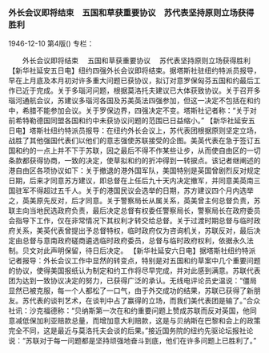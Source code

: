 ### 外长会议即将结束　五国和草获重要协议　苏代表坚持原则立场获得胜利

1946-12-10
第4版()
专栏：

　　外长会议即将结束
  　五国和草获重要协议
  　苏代表坚持原则立场获得胜利
    【新华社延安五日电】纽约四强外长会议即将结束。据塔斯社驻纽约特派员报导，早在上月底及本月初对许多重大问题已获协议，拟订对意罗保匈芬五国和约最后工作已近于完成。关于多瑙河问题，根据莫洛托夫建议已大体获致协议。关于召开多瑙河通航会议，苏建议多瑙河各国及苏美英法四强参加，但这一决定不包括在和约中，希腊不能参加会议。关于罗保边界，四强决定不变。塔斯社记者称：“关于对前希特勒德国同盟各国和约中未获协议问题的范围已日益缩小。”
    【新华社延安五日电】塔斯社纽约特派员报导：在纽约外长会议上，苏代表团根据原则坚定立场，战胜了其他强国代表们以他们的意志强使苏联接受的企图。美英代表在急于签订五国和约的一点上并不下于苏联，因之最后不得不作某些让步，从而使自由区的一切条款都获得协商，一致的决定，使草拟和约的折冲得到一转捩点。该记者继阐述的港自由区各项协议如下：关于撤退的港外国军队，美国特别是英国曾剧烈反对规定日期，后来才同意苏方建议，即总督在上任后九十天内决定撤军，并同意美英南三国驻军不得超过五千人。关于的港国民议会选举的日期，苏方建议四个月内选举之，英美原先反对，后才同意。关于警察局长从属关系，英美曾主何总督负责，苏联主向当地民选政府负责，最后决定总督有权委任警察局长，警察局长在政府委员会指导下工作，仅在非常情况下其权利才转交给总督。关于过渡时期总督与临时政府关系，美英代表曾提出予总督特权，临时政府仅为咨询机关，苏联反对，最后决定由总督与意南政府磋商遴选临时政府委员，总督与临时政府权利，依据永久法制。贝文对此声明保留，待日后决定。
    【新华社延安六日电】据塔斯社纽约特派记者报导：外长会议工作中显然的转变点，特别是对五国和约草案中几个重要问题的协议，使得美国报纸认为制定和约工作将尽早完成，并对此感到满意。苏联代表团为达到一致协议决定的努力，已获得广泛的承认。无线电评论员史温说：“僵局显然已被克服，每一个人都松了一口气，由于外交成功的结果，苏联已获得了新朋友。苏代表的谈判艺术，在谈判中占了赢得的立场，而我们美代表团是输了。”合众社讯：沙克福德称：“贝纳斯第一次在和约重要问题上赞成苏联而反对英国，他同意减低保加利亚赔款总量，而增加意大利赔款，这是与贝纳斯在巴黎和会上的政策完全不同，这是最近与莫洛托夫会谈的后果。”接近国务院的纽约先驱论坛报社论说：“苏联对于每一问题都是坚持顽强地奋斗到底，他们在许多问题上已胜利了。”
